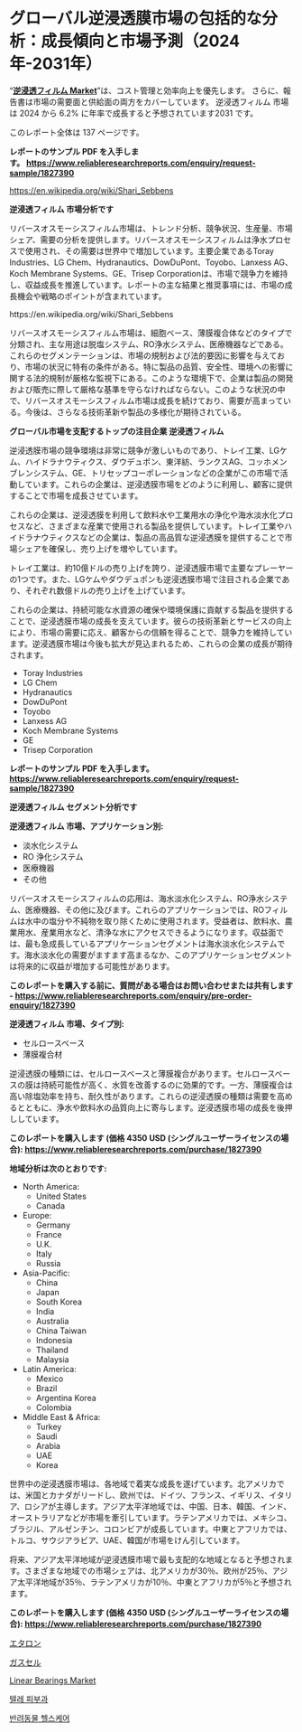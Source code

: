 <p><h1>グローバル逆浸透膜市場の包括的な分析：成長傾向と市場予測（2024年-2031年）</h1></p><p>&ldquo;<strong><a href="https://www.reliableresearchreports.com/reverse-osmosis-film-r1827390">逆浸透フィルム Market</a></strong>&rdquo;は、コスト管理と効率向上を優先します。 さらに、報告書は市場の需要面と供給面の両方をカバーしています。 逆浸透フィルム 市場は 2024 から 6.2% に年率で成長すると予想されています2031 です。</p>
<p>このレポート全体は 137 ページです。</p>
<p><strong>レポートのサンプル PDF を入手します。&nbsp;<a href="https://www.reliableresearchreports.com/enquiry/request-sample/1827390">https://www.reliableresearchreports.com/enquiry/request-sample/1827390</a></strong></p>
<p><a href="https://en.wikipedia.org/wiki/Shari_Sebbens">https://en.wikipedia.org/wiki/Shari_Sebbens</a></p>
<p><strong>逆浸透フィルム 市場分析です</strong></p>
<p><p>リバースオスモーシスフィルム市場は、トレンド分析、競争状況、生産量、市場シェア、需要の分析を提供します。リバースオスモーシスフィルムは浄水プロセスで使用され、その需要は世界中で増加しています。主要企業であるToray Industries、LG Chem、Hydranautics、DowDuPont、Toyobo、Lanxess AG、Koch Membrane Systems、GE、Trisep Corporationは、市場で競争力を維持し、収益成長を推進しています。レポートの主な結果と推奨事項には、市場の成長機会や戦略のポイントが含まれています。</p></p>
<p>https://en.wikipedia.org/wiki/Shari_Sebbens</p>
<p><p>リバースオスモーシスフィルム市場は、細胞ベース、薄膜複合体などのタイプで分類され、主な用途は脱塩システム、RO浄水システム、医療機器などである。これらのセグメンテーションは、市場の規制および法的要因に影響を与えており、市場の状況に特有の条件がある。特に製品の品質、安全性、環境への影響に関する法的規制が厳格な監視下にある。このような環境下で、企業は製品の開発および販売に際して厳格な基準を守らなければならない。このような状況の中で、リバースオスモーシスフィルム市場は成長を続けており、需要が高まっている。今後は、さらなる技術革新や製品の多様化が期待されている。</p></p>
<p><strong>グローバル市場を支配するトップの注目企業 逆浸透フィルム</strong></p>
<p><p>逆浸透膜市場の競争環境は非常に競争が激しいものであり、トレイ工業、LGケム、ハイドラナウティクス、ダウデュポン、東洋紡、ランクスAG、コッホメンブレンシステム、GE、トリセップコーポレーションなどの企業がこの市場で活動しています。これらの企業は、逆浸透膜市場をどのように利用し、顧客に提供することで市場を成長させています。</p><p>これらの企業は、逆浸透膜を利用して飲料水や工業用水の浄化や海水淡水化プロセスなど、さまざまな産業で使用される製品を提供しています。トレイ工業やハイドラナウティクスなどの企業は、製品の高品質な逆浸透膜を提供することで市場シェアを確保し、売り上げを増やしています。</p><p>トレイ工業は、約10億ドルの売り上げを誇り、逆浸透膜市場で主要なプレーヤーの1つです。また、LGケムやダウデュポンも逆浸透膜市場で注目される企業であり、それぞれ数億ドルの売り上げを上げています。</p><p>これらの企業は、持続可能な水資源の確保や環境保護に貢献する製品を提供することで、逆浸透膜市場の成長を支えています。彼らの技術革新とサービスの向上により、市場の需要に応え、顧客からの信頼を得ることで、競争力を維持しています。逆浸透膜市場は今後も拡大が見込まれるため、これらの企業の成長が期待されます。</p></p>
<p><ul><li>Toray Industries</li><li>LG Chem</li><li>Hydranautics</li><li>DowDuPont</li><li>Toyobo</li><li>Lanxess AG</li><li>Koch Membrane Systems</li><li>GE</li><li>Trisep Corporation</li></ul></p>
<p><strong>レポートのサンプル PDF を入手します。 <a href="https://www.reliableresearchreports.com/enquiry/request-sample/1827390">https://www.reliableresearchreports.com/enquiry/request-sample/1827390</a></strong></p>
<p><strong>逆浸透フィルム セグメント分析です</strong></p>
<p><strong>逆浸透フィルム 市場、アプリケーション別:</strong></p>
<p><ul><li>淡水化システム</li><li>RO 浄化システム</li><li>医療機器</li><li>その他</li></ul></p>
<p><p>リバースオスモーシスフィルムの応用は、海水淡水化システム、RO浄水システム、医療機器、その他に及びます。これらのアプリケーションでは、ROフィルムは水中の塩分や不純物を取り除くために使用されます。受益者は、飲料水、農業用水、産業用水など、清浄な水にアクセスできるようになります。収益面では、最も急成長しているアプリケーションセグメントは海水淡水化システムです。海水淡水化の需要がますます高まるなか、このアプリケーションセグメントは将来的に収益が増加する可能性があります。</p></p>
<p><strong>このレポートを購入する前に、質問がある場合はお問い合わせまたは共有します - <a href="https://www.reliableresearchreports.com/enquiry/pre-order-enquiry/1827390">https://www.reliableresearchreports.com/enquiry/pre-order-enquiry/1827390</a></strong></p>
<p><strong>逆浸透フィルム 市場、タイプ別:</strong></p>
<p><ul><li>セルロースベース</li><li>薄膜複合材</li></ul></p>
<p><p>逆浸透膜の種類には、セルロースベースと薄膜複合があります。セルロースベースの膜は持続可能性が高く、水質を改善するのに効果的です。一方、薄膜複合は高い除塩効率を持ち、耐久性があります。これらの逆浸透膜の種類は需要を高めるとともに、浄水や飲料水の品質向上に寄与します。逆浸透膜市場の成長を後押ししています。</p></p>
<p><strong>このレポートを購入します (価格 4350 USD (シングルユーザーライセンスの場合): <a href="https://www.reliableresearchreports.com/purchase/1827390">https://www.reliableresearchreports.com/purchase/1827390</a></strong></p>
<p><strong>地域分析は次のとおりです:</strong></p>
<p><ul>
    <li>
        North America:
        <ul>
            <li>United States</li>
            <li>Canada</li>
        </ul>
    </li>
    <li>
        Europe:
        <ul>
            <li>Germany</li>
            <li>France</li>
            <li>U.K.</li>
            <li>Italy</li>
            <li>Russia</li>
        </ul>
    </li>
    <li>
        Asia-Pacific:
        <ul>
            <li>China</li>
            <li>Japan</li>
            <li>South Korea</li>
            <li>India</li>
            <li>Australia</li>
            <li>China Taiwan</li>
            <li>Indonesia</li>
            <li>Thailand</li>
            <li>Malaysia</li>
        </ul>
    </li>
    <li>
        Latin America:
        <ul>
            <li>Mexico</li>
            <li>Brazil</li>
            <li>Argentina Korea</li>
            <li>Colombia</li>
        </ul>
    </li>
    <li>
        Middle East & Africa:
        <ul>
            <li>Turkey</li>
            <li>Saudi</li>
            <li>Arabia</li>
            <li>UAE</li>
            <li>Korea</li>
        </ul>
    </li>
    </ul></p>
<p><p>世界中の逆浸透膜市場は、各地域で着実な成長を遂げています。北アメリカでは、米国とカナダがリードし、欧州では、ドイツ、フランス、イギリス、イタリア、ロシアが主導します。アジア太平洋地域では、中国、日本、韓国、インド、オーストラリアなどが市場を牽引しています。ラテンアメリカでは、メキシコ、ブラジル、アルゼンチン、コロンビアが成長しています。中東とアフリカでは、トルコ、サウジアラビア、UAE、韓国が市場をけん引しています。</p><p>将来、アジア太平洋地域が逆浸透膜市場で最も支配的な地域となると予想されます。さまざまな地域での市場シェアは、北アメリカが30％、欧州が25％、アジア太平洋地域が35％、ラテンアメリカが10％、中東とアフリカが5％と予想されます。</p></p>
<p><strong>このレポートを購入します (価格 4350 USD (シングルユーザーライセンスの場合): <a href="https://www.reliableresearchreports.com/purchase/1827390">https://www.reliableresearchreports.com/purchase/1827390</a></strong></p>
<p><p><a href="https://medium.com/@royfoote921/%E3%82%A8%E3%82%BF%E3%83%AD%E3%83%B3%E5%B8%82%E5%A0%B4%E3%81%AB%E9%96%A2%E3%81%99%E3%82%8B%E6%B4%9E%E5%AF%9F-%E5%B8%82%E5%A0%B4%E3%83%97%E3%83%AC%E3%83%BC%E3%83%A4%E3%83%BC-%E5%B8%82%E5%A0%B4%E8%A6%8F%E6%A8%A1-%E5%9C%B0%E7%90%86%E7%9A%84%E5%9C%B0%E5%9F%9F-%E3%81%8A%E3%82%88%E3%81%B3%E4%BA%88%E6%B8%AC-2024%E5%B9%B4-2031%E5%B9%B4-cb921c7d8dfd">エタロン</a></p><p><a href="https://medium.com/@royfoote921/%E3%82%AC%E3%82%B9%E3%82%BB%E3%83%AB%E7%94%A3%E6%A5%AD%E3%81%AE%E5%88%86%E6%9E%90%E3%83%AC%E3%83%9D%E3%83%BC%E3%83%88-%E3%81%9D%E3%81%AE%E5%B8%82%E5%A0%B4%E8%A6%8F%E6%A8%A1%E3%81%AF-2024%E5%B9%B4%E3%81%8B%E3%82%892031%E5%B9%B4%E3%81%BE%E3%81%A7%E3%81%AE%E6%9C%9F%E9%96%93%E3%81%AB-cagr%E3%81%8C13-%E3%81%A7%E6%88%90%E9%95%B7%E3%81%99%E3%82%8B%E3%81%A8%E4%BA%88%E6%B8%AC%E3%81%95%E3%82%8C%E3%81%A6%E3%81%84%E3%81%BE%E3%81%99-%E5%BF%9C%E7%94%A8-%E7%A8%AE%E9%A1%9E-%E5%9C%B0%E5%9F%9F%E5%88%A5%E3%81%AB%E5%88%86%E6%9E%90%E3%81%95%E3%82%8C%E3%81%A6%E3%81%84%E3%81%BE%E3%81%99-a15eef710498">ガスセル</a></p><p><a href="https://medium.com/@stephaniewynterk14/linear-bearings-market-research-report-market-forecast-and-growth-prospects-with-a-steady-cagr-of-2484c02c295f">Linear Bearings Market</a></p><p><a href="https://medium.com/@kelvinfeenrey98677/%ED%85%94%EB%A0%88-%EB%8D%B0%EB%A5%B4%EB%A7%88%ED%86%A8%EB%A1%9C%EC%A7%80-%EC%8B%9C%EC%9E%A5-%EA%B7%9C%EB%AA%A8%EB%8A%94-%EC%97%B0%ED%8F%89%EA%B7%A0-%EC%84%B1%EC%9E%A5%EB%A5%A0%EC%9D%B4-12-1-%EB%A1%9C-%EC%A6%9D%EA%B0%80%ED%95%98%EA%B3%A0-%EC%9E%88%EC%9C%BC%EB%A9%B0-%EB%B3%B8-%EB%B3%B4%EA%B3%A0%EC%84%9C%EB%8A%94-%EC%9C%A0%ED%98%95-%EC%9D%91%EC%9A%A9-%EC%84%B1%EC%9E%A5-%EB%B0%8F-2024%EB%85%84%EB%B6%80%ED%84%B0-2031%EB%85%84%EA%B9%8C%EC%A7%80%EC%9D%98-%EC%98%88%EC%B8%A1-%EB%B6%84%EC%84%9D%EC%9D%84-%EB%8B%A4%EB%A3%B9%EB%8B%88%EB%8B%A4-6a48c5709d49">텔레 피부과</a></p><p><a href="https://medium.com/@kelvinfeenrey98677/%EA%B8%80%EB%A1%9C%EB%B2%8C-%EB%B0%98%EB%A0%A4%EB%8F%99%EB%AC%BC-%EA%B1%B4%EA%B0%95-%EA%B4%80%EB%A6%AC-%EC%8B%9C%EC%9E%A5-%EB%B2%94%EC%9C%84%EC%97%90-%EB%8C%80%ED%95%9C-%EC%B2%A0%EC%A0%80%ED%95%9C-%EB%B6%84%EC%84%9D-%EB%B0%8F-2024%EB%85%84%EB%B6%80%ED%84%B0-2031%EB%85%84%EA%B9%8C%EC%A7%80-%EC%98%88%EC%B8%A1%EB%90%9C-%EB%B9%A0%EB%A5%B4%EA%B2%8C-%EC%84%B1%EC%9E%A5%ED%95%98%EB%8A%94-9-6-cagr-%EB%85%84%ED%8F%89%EA%B7%A0-%EC%84%B1%EC%9E%A5%EB%A5%A0-%EC%9E%85%EB%8B%88%EB%8B%A4-7c28badcc83a">반려동물 헬스케어</a></p></p>